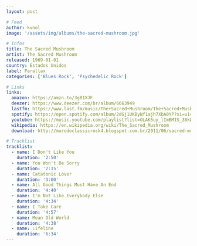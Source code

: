 ```yaml
---
layout: post

# Feed
author: kvnol
image: '/assets/img/albums/the-sacred-mushroom.jpg'

# Infos
title: The Sacred Mushroom
artist: The Sacred Mushroom
released: 1969-01-01
country: Estados Unidos
label: Parallax
categories: ['Blues Rock', 'Psychedelic Rock']

# Links
links:
  amazon: https://amzn.to/3g81XJF
  deezer: https://www.deezer.com/br/album/6663949
  lastfm: https://www.last.fm/music/The+Sacred+Mushroom/The+Sacred+Mushroom
  spotify: https://open.spotify.com/album/2dGj1UKByNf1ajh7XbA0YP?si=u14HbCdUSHu9QbDUA-d-3A
  youtube: https://music.youtube.com/playlist?list=OLAK5uy_lImBMIS_38kW8SginumNEfQG-m2ANS1go
  wikipedia: https://en.wikipedia.org/wiki/The_Sacred_Mushroom
  download: http://murodoclassicrock4.blogspot.com.br/2011/06/sacred-mushroom-1969.html

# Tracklist
tracklist:
  - name: I Don't Like You
    duration: '2:50'
  - name: You Won't Be Sorry
    duration: '2:15'
  - name: Catatonic Lover
    duration: '3:00'
  - name: All Good Things Must Have An End
    duration: '4:40'
  - name: I'm Not Like Everybody Else
    duration: '4:34'
  - name: I Take Care
    duration: '4:57'
  - name: Mean Old World
    duration: '4:38'
  - name: Lifeline
    duration: '6:34'
---
```

